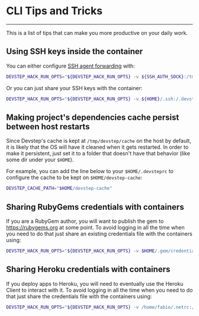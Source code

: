 # CLI Tips and Tricks
---------------------

This is a list of tips that can make you more productive on your daily work.

## Using SSH keys inside the container

You can either configure [SSH agent forwarding](https://developer.github.com/guides/using-ssh-agent-forwarding/)
with:

```sh
DEVSTEP_HACK_RUN_OPTS="${DEVSTEP_HACK_RUN_OPTS} -v ${SSH_AUTH_SOCK}:/tmp/ssh-auth-sock -e SSH_AUTH_SOCK=/tmp/ssh-auth-sock"
```

Or you can just share your SSH keys with the container:

```sh
DEVSTEP_HACK_RUN_OPTS="${DEVSTEP_HACK_RUN_OPTS} -v ${HOME}/.ssh:/.devstep/.ssh"
```

## Making project's dependencies cache persist between host restarts

Since Devstep's cache is kept at `/tmp/devstep/cache` on the host by default,
it is likely that the OS will have it cleaned when it gets restarted. In order
to make it persistent, just set it to a folder that doesn't have that behavior
(like some dir under your `$HOME`).

For example, you can add the line below to your `$HOME/.devsteprc` to configure
the cache to be kept on `$HOME/devstep-cache`:

```sh
DEVSTEP_CACHE_PATH="$HOME/devstep-cache"
```

## Sharing RubyGems credentials with containers

If you are a RubyGem author, you will want to publish the gem to https://rubygems.org
at some point. To avoid logging in all the time when you need to do that just
share an existing credentials file with the containers using:

```sh
DEVSTEP_HACK_RUN_OPTS="${DEVSTEP_HACK_RUN_OPTS} -v $HOME/.gem/credentials:/.devstep/.gem/credentials"
```

## Sharing Heroku credentials with containers

If you deploy apps to Heroku, you will need to eventually use the Heroku Client
to interact with it. To avoid logging in all the time when you need to do that
just share the credentials file with the containers using:

```sh
DEVSTEP_HACK_RUN_OPTS="${DEVSTEP_HACK_RUN_OPTS} -v /home/fabio/.netrc:/.devstep/.netrc"
```
